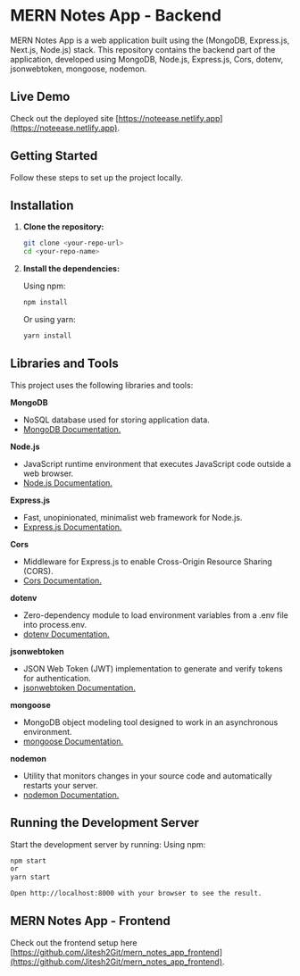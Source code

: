 # MERN Notes App - Backend

MERN Notes App is a web application built using the (MongoDB, Express.js, Next.js, Node.js) stack. This repository contains the backend part of the application, developed using MongoDB, Node.js, Express.js, Cors, dotenv, jsonwebtoken, mongoose, nodemon.

## Live Demo

Check out the deployed site [https://noteease.netlify.app](https://noteease.netlify.app).

## Getting Started

Follow these steps to set up the project locally.

## Installation

1. **Clone the repository:**

   ```bash
   git clone <your-repo-url>
   cd <your-repo-name>
   ```

2. **Install the dependencies:**

   Using npm:

   ```bash
   npm install
   ```

   Or using yarn:

   ```bash
   yarn install
   ```

## Libraries and Tools

This project uses the following libraries and tools:

**MongoDB**

- NoSQL database used for storing application data.
- [MongoDB Documentation.](https://www.mongodb.com/docs/)

**Node.js**

- JavaScript runtime environment that executes JavaScript code outside a web browser.
- [Node.js Documentation.](https://nodejs.org/docs/latest/api/)

**Express.js**

- Fast, unopinionated, minimalist web framework for Node.js.
- [Express.js Documentation.](https://expressjs.com/en/5x/api.html)

**Cors**

- Middleware for Express.js to enable Cross-Origin Resource Sharing (CORS).
- [Cors Documentation.](https://www.npmjs.com/package/cors)

**dotenv**

- Zero-dependency module to load environment variables from a .env file into process.env.
- [dotenv Documentation.](https://www.dotenv.org/docs/)

**jsonwebtoken**

- JSON Web Token (JWT) implementation to generate and verify tokens for authentication.
- [jsonwebtoken Documentation.](https://www.npmjs.com/package/jsonwebtoken)

**mongoose**

- MongoDB object modeling tool designed to work in an asynchronous environment.
- [mongoose Documentation.](https://mongoosejs.com/docs/)

**nodemon**

- Utility that monitors changes in your source code and automatically restarts your server.
- [nodemon Documentation.](https://www.npmjs.com/package/nodemon)

## Running the Development Server

Start the development server by running:
Using npm:

```bash
npm start
or
yarn start

Open http://localhost:8000 with your browser to see the result.

```

## MERN Notes App - Frontend

Check out the frontend setup here [https://github.com/Jitesh2Git/mern_notes_app_frontend](https://github.com/Jitesh2Git/mern_notes_app_frontend).
